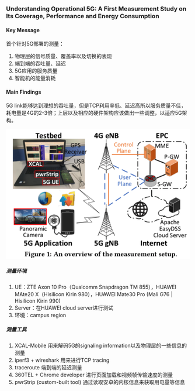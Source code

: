 ### Understanding Operational 5G: A First Measurement Study on Its Coverage, Performance and Energy Consumption 

#### Key Message

首个针对5G部署的测量：

1. 物理层的信号质量、覆盖率以及切换的表现
2. 端到端的吞吐量、延迟
3. 5G应用的服务质量
4. 智能机的能量消耗

#### Main Findings

5G link能够达到理想的吞吐量，但是TCP利用率低、延迟高所以服务质量不佳，耗电量是4G的2-3倍；上层以及相应的硬件架构应该做出一些调整，以适应5G架构。

![017D5F02-0A0F-4CA9-87B4-4F117A6E3934](image/017D5F02-0A0F-4CA9-87B4-4F117A6E3934.png)





##### 测量环境

1. UE：ZTE Axon 10 Pro（Qualcomm Snapdragon TM 855），HUAWEI MAte20 X（Hisilicon Kirin 980），HUAWEI Mate30 Pro (Mali G76 | Hisilicon Kirin 990)
2. Server：在HUAWEI cloud server进行测试
3. 环境：campus region



##### 测量工具

1. XCAL-Mobile 用来解码5G的signaling information以及物理层的一些信息的测量
2. iperf3 + wireshark 用来进行TCP tracing
3. traceroute 端到端的延迟测量
4. 360TEL + Chrome developer 进行页面加载和视频帧传输速度的测量
5. pwrStrip (custom-built tool) 通过读取安卓的内核信息来获取用电量等信息